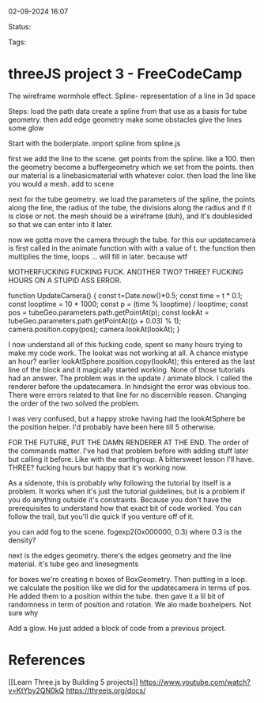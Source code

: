 

02-09-2024 16:07

Status:

Tags:



# threeJS project 3 - FreeCodeCamp

The wireframe wormhole effect. 
Spline- representation of a line in 3d space

Steps:
load the path data
create a spline from that
use as a basis for tube geometry.
then add edge geometry
make some obstacles
give the lines some glow

Start with the boilerplate. 
import spline from spline.js

first we add the line to the scene. get points from the spline. like a 100. then the geometry become a buffergeometry which we set from the points. then our material is a linebasicmaterial with whatever color. then load the line like you would a mesh. add to scene

next for the tube geometry. we load the parameters of the spline, the points along the line, the radius of the tube, the divisions along the radius and if it is close or not. the mesh should be a wireframe (duh), and it's doublesided so that we can enter into it later. 

now we gotta move the camera through the tube. for this our updatecamera is first called in the animate function with with a value of t. the function then multiplies the time, loops ... will fill in later. because wtf

MOTHERFUCKING FUCKING FUCK. ANOTHER TWO? THREE? FUCKING HOURS ON A STUPID ASS ERROR. 

function UpdateCamera() {
const t=Date.now()*0.5;
const time = t * 0.1;
const looptime = 10 * 1000; 
const p = (time % looptime) / looptime;
const pos = tubeGeo.parameters.path.getPointAt(p);
const lookAt = tubeGeo.parameters.path.getPointAt((p + 0.03) % 1);
camera.position.copy(pos);
camera.lookAt(lookAt);
}

I now understand all of this fucking code, spent so many hours trying to make my code work. The lookat was not working at all. A chance mistype an hour? earlier lookAtSphere.position.copy(lookAt);
this entered as the last line of the block and it magically started working. None of those tutorials had an answer. The problem was in the update / animate block. I called the renderer before the updatecamera. In hindsight the error was obvious too. There were errors related to that line for no discernible reason. Changing the order of the two solved the problem. 

I was very confused, but a happy stroke having had the lookAtSphere be the position helper. I'd probably have been here till 5 otherwise. 

FOR THE FUTURE, PUT THE DAMN RENDERER AT THE END. The order of the commands matter. I've had that problem before with adding stuff later but calling it before. Like with the earthgroup. A bittersweet lesson I'll have. THREE? fucking hours but happy that it's working now. 

As a sidenote, this is probably why following the tutorial by itself is a problem. It works when it's just the tutorial guidelines, but is a problem if you do anything outside it's constraints. Because you don't have the prerequisites to understand how that exact bit of code worked. You can follow the trail, but you'll die quick if you venture off of it.  


you can add fog to the scene. fogexp2(0x000000, 0.3) where 0.3 is the density?

next is the edges geometry. there's the edges geometry and the line material. it's tube geo and linesegments

for boxes we're creating n boxes of BoxGeometry. Then putting in a loop. we calculate the position like we did for the updatecamera in terms of pos. He added them to a position within the tube. then gave it a lil bit of randomness in term of position and rotation. We alo made boxhelpers. Not sure why

Add a glow. He just added a block of code from a previous project. 


# References

[[Learn Three.js by Building 5 projects]]
https://www.youtube.com/watch?v=KtYby2QN0kQ
https://threejs.org/docs/
